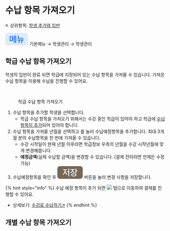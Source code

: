 # 수납 항목 가져오기

↖ 상위항목: [학생 추가와 입반](broken-reference)

![](../../.gitbook/assets/chip_menu.svg) 기본메뉴 → 학생관리 → 학생관리

## 학급 수납 항목 가져오기

학생의 입반이 완료 되면 학급에 지정되어 있는 수납 항목을 가져올 수 있습니다. 가져온 수납 항목을 이용해 수납을 진행할 수 있어요.

<figure><img src="../../.gitbook/assets/학급항목가져오기.png" alt=""><figcaption><p>학급 수납 항목 가져오기</p></figcaption></figure>

1. 수납 항목을 추가할 학생을 선택합니다.&#x20;
   * 학급 수납 항목을 가져오기 위해서는 수강 중인 학급이 있어야 하고 학급에 [수납항목이 추가](../class-schedule/add-tuition.md)되어 있어야 합니다.
2. 수납 항목을 가져올 년월을 선택하고 <img src="../../.gitbook/assets/btn_학급항목가져오기.svg" alt="" data-size="original">를 눌러 수납예정항목을 추가합니다. 최대 3개월 분의 수납항목을 한 번에 가져올 수 있습니다.
   * 수강 시작일이 현재 년월 이후라면 학급정보 우측의 년월을 수강 시작년월에 맞게 변경해줍니다.
   * **예정금액**(실제 수납할 금액)을 변경할 수 있습니다. (결제 전이라면 언제든 수정 가능)
3. 수납예정항목을 확인 후 <img src="../../.gitbook/assets/Btn_Save.svg" alt="" data-size="original"> 버튼을 눌러 변경 사항을 저장합니다.

{% hint style="info" %}
수납 예정 항목이 추가 되면 ![](../../.gitbook/assets/Tab_결제.svg) 탭으로 이동하여 결제를 진행할 수 있어요.

* 상세보기: [수강료 수납하기↗](../../payments/receiving/action.md)
{% endhint %}

## 개별 수납 항목 가져오기

